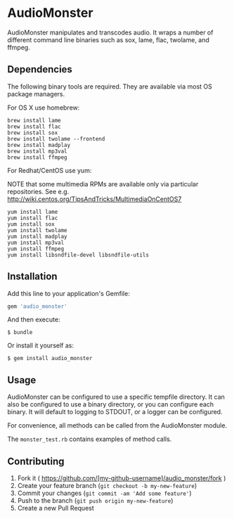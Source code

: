 # AudioMonster

AudioMonster manipulates and transcodes audio.
It wraps a number of different command line binaries such as sox, lame, flac, twolame, and ffmpeg.

## Dependencies

The following binary tools are required. They are available via most OS package managers. 

For OS X use homebrew:

```
brew install lame
brew install flac
brew install sox
brew install twolame --frontend
brew install madplay
brew install mp3val
brew install ffmpeg
```

For Redhat/CentOS use yum:

NOTE that some multimedia RPMs are available only via particular repositories. See e.g.
http://wiki.centos.org/TipsAndTricks/MultimediaOnCentOS7

```
yum install lame
yum install flac
yum install sox 
yum install twolame 
yum install madplay
yum install mp3val
yum install ffmpeg
yum install libsndfile-devel libsndfile-utils
```

## Installation

Add this line to your application's Gemfile:

```ruby
gem 'audio_monster'
```

And then execute:

    $ bundle

Or install it yourself as:

    $ gem install audio_monster

## Usage

AudioMonster can be configured to use a specific tempfile directory.
It can also be configured to use a binary directory, or you can configure each binary.
It will default to logging to STDOUT, or a logger can be configured.

For convenience, all methods can be called from the AudioMonster module.

The `monster_test.rb` contains examples of method calls.

## Contributing

1. Fork it ( https://github.com/[my-github-username]/audio_monster/fork )
2. Create your feature branch (`git checkout -b my-new-feature`)
3. Commit your changes (`git commit -am 'Add some feature'`)
4. Push to the branch (`git push origin my-new-feature`)
5. Create a new Pull Request
